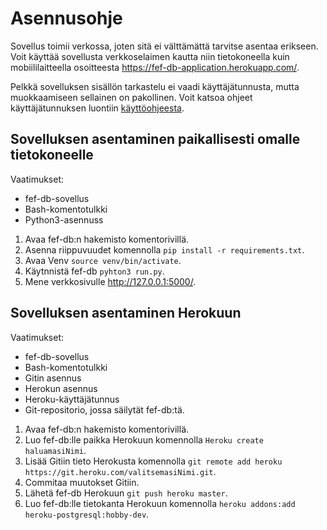 # Asennusohje

Sovellus toimii verkossa, joten sitä ei välttämättä tarvitse asentaa erikseen. Voit käyttää sovellusta verkkoselaimen kautta niin tietokoneella kuin mobiililaitteella osoitteesta https://fef-db-application.herokuapp.com/.

Pelkkä sovelluksen sisällön tarkastelu ei vaadi käyttäjätunnusta, mutta muokkaamiseen sellainen on pakollinen. Voit katsoa ohjeet käyttäjätunnuksen luontiin [käyttöohjeesta](https://github.com/JustAGoldeneye/Fire-Emblem-Fates-Unit-Database/blob/master/documentation/K%C3%A4ytt%C3%B6ohje.md).

## Sovelluksen asentaminen paikallisesti omalle tietokoneelle

Vaatimukset:
* fef-db-sovellus
* Bash-komentotulkki
* Python3-asennuss

1. Avaa fef-db:n hakemisto komentorivillä.
2. Asenna riippuvuudet komennolla `pip install -r requirements.txt`.
3. Avaa Venv `source venv/bin/activate`.
4. Käytnnistä fef-db `pyhton3 run.py`.
5. Mene verkkosivulle http://127.0.0.1:5000/.

## Sovelluksen asentaminen Herokuun

Vaatimukset:
* fef-db-sovellus
* Bash-komentotulkki
* Gitin asennus
* Herokun asennus
* Heroku-käyttäjätunnus
* Git-repositorio, jossa säilytät fef-db:tä.

1. Avaa fef-db:n hakemisto komentorivillä.
2. Luo fef-db:lle paikka Herokuun komennolla `Heroku create haluamasiNimi`.
3. Lisää Gitiin tieto Herokusta komennolla `git remote add heroku https://git.heroku.com/valitsemasiNimi.git`.
4. Commitaa muutokset Gitiin.
5. Lähetä fef-db Herokuun `git push heroku master`.
6. Luo fef-db:lle tietokanta Herokuun komennolla `heroku addons:add heroku-postgresql:hobby-dev`.
